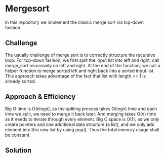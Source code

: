# Mergesort
<!-- Short summary or background information -->
In this repository we implement the classic merge sort via top-down fashion.


## Challenge
<!-- Description of the challenge -->
The usually challenge of merge sort is to correctly structure the recursive loop.
For top-down fashion, we first split the input list into left and right, call merge_sort recursively on left and right. At the end of the function, we call a helper function to merge sorted left and right back into a sorted input list.
This approach takes advantage of the fact that list with length == 1 is already sorted.


## Approach & Efficiency
<!-- What approach did you take? Why? What is the Big O space/time for this approach? -->
Big O time is O(nlogn), as the spliting process takes O(logn) time and each time we split, we need to merge it back later. And merging takes O(n) time as it needs to iterate through every element.
Big O space is O(1), as we only create pointers and one additional data structure (a list), and we only add element into this new list by using pop(). Thus the total memory usage shall be constant.


## Solution
<!-- Embedded whiteboard image -->

